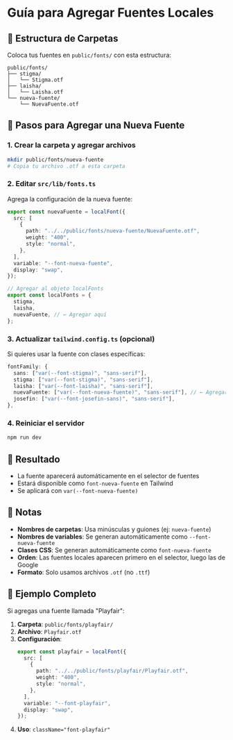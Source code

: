 # Guía para Agregar Fuentes Locales

## 📁 Estructura de Carpetas

Coloca tus fuentes en `public/fonts/` con esta estructura:

```
public/fonts/
├── stigma/
│   └── Stigma.otf
├── laisha/
│   └── Laisha.otf
└── nueva-fuente/
    └── NuevaFuente.otf
```

## 🔧 Pasos para Agregar una Nueva Fuente

### 1. Crear la carpeta y agregar archivos

```bash
mkdir public/fonts/nueva-fuente
# Copia tu archivo .otf a esta carpeta
```

### 2. Editar `src/lib/fonts.ts`

Agrega la configuración de la nueva fuente:

```typescript
export const nuevaFuente = localFont({
  src: [
    {
      path: "../../public/fonts/nueva-fuente/NuevaFuente.otf",
      weight: "400",
      style: "normal",
    },
  ],
  variable: "--font-nueva-fuente",
  display: "swap",
});

// Agregar al objeto localFonts
export const localFonts = {
  stigma,
  laisha,
  nuevaFuente, // ← Agregar aquí
};
```

### 3. Actualizar `tailwind.config.ts` (opcional)

Si quieres usar la fuente con clases específicas:

```typescript
fontFamily: {
  sans: ["var(--font-stigma)", "sans-serif"],
  stigma: ["var(--font-stigma)", "sans-serif"],
  laisha: ["var(--font-laisha)", "sans-serif"],
  nuevaFuente: ["var(--font-nueva-fuente)", "sans-serif"], // ← Agregar aquí
  josefin: ["var(--font-josefin-sans)", "sans-serif"],
},
```

### 4. Reiniciar el servidor

```bash
npm run dev
```

## 🎯 Resultado

- La fuente aparecerá automáticamente en el selector de fuentes
- Estará disponible como `font-nueva-fuente` en Tailwind
- Se aplicará con `var(--font-nueva-fuente)`

## 📝 Notas

- **Nombres de carpetas**: Usa minúsculas y guiones (ej: `nueva-fuente`)
- **Nombres de variables**: Se generan automáticamente como `--font-nueva-fuente`
- **Clases CSS**: Se generan automáticamente como `font-nueva-fuente`
- **Orden**: Las fuentes locales aparecen primero en el selector, luego las de Google
- **Formato**: Solo usamos archivos `.otf` (no `.ttf`)

## 🔄 Ejemplo Completo

Si agregas una fuente llamada "Playfair":

1. **Carpeta**: `public/fonts/playfair/`
2. **Archivo**: `Playfair.otf`
3. **Configuración**:
   ```typescript
   export const playfair = localFont({
     src: [
       {
         path: "../../public/fonts/playfair/Playfair.otf",
         weight: "400",
         style: "normal",
       },
     ],
     variable: "--font-playfair",
     display: "swap",
   });
   ```
4. **Uso**: `className="font-playfair"`
